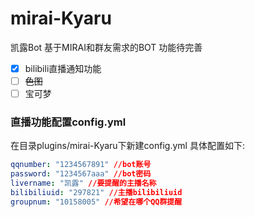 # mirai-Kyaru
凯露Bot
基于MIRAI和群友需求的BOT 功能待完善

- [x] bilibili直播通知功能
- [ ] ~~色图~~
- [ ] 宝可梦

 ### 直播功能配置config.yml
 在目录plugins/mirai-Kyaru下新建config.yml
 具体配置如下:
 ```yml
qqnumber: "1234567891" //bot账号
password: "1234567aaa" //bot密码
livername: "凯露" //要提醒的主播名称
bilibiliuid: "297821" //主播bilibiliuid
groupnum: "10158005" //希望在哪个QQ群提醒
 ```
 
